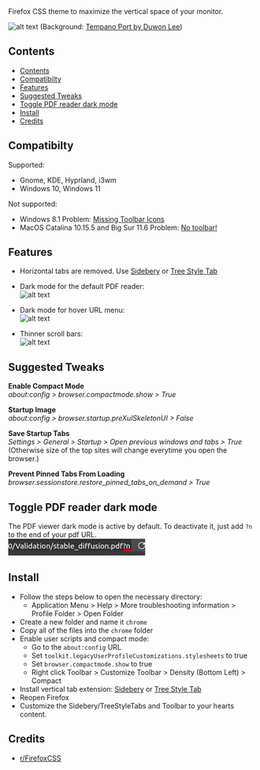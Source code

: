 Firefox CSS theme to maximize the vertical space of your monitor.

![alt text](pics/overall.png?raw=true)
(Background: [Tempano Port by Duwon Lee](https://www.artstation.com/artwork/dB84A))

## Contents
- [Contents](#contents)
- [Compatibilty](#compatibilty)
- [Features](#features)
- [Suggested Tweaks](#suggested-tweaks)
- [Toggle PDF reader dark mode](#toggle-pdf-reader-dark-mode)
- [Install](#install)
- [Credits](#credits)

## Compatibilty
Supported:
* Gnome, KDE, Hyprland, i3wm
* Windows 10, Windows 11

Not supported:
* Windows 8.1
Problem: [Missing Toolbar Icons](https://github.com/hakan-demirli/Firefox_Custom_CSS/issues/7)
*  MacOS Catalina 10.15.5 and Big Sur 11.6
Problem: [No toolbar!](https://github.com/hakan-demirli/Firefox_Custom_CSS/issues/3)

## Features
 * Horizontal tabs are removed. Use [Sidebery](https://addons.mozilla.org/en-US/firefox/addon/sidebery/) or [Tree Style Tab](https://addons.mozilla.org/en-US/firefox/addon/tree-style-tab/)
 * Dark mode for the default PDF reader:<br>
   ![alt text](pics/dark_mode.png?raw=true)

 * Dark mode for hover URL menu:<br>
 ![alt text](pics/dark_hover_menu.png)

 * Thinner scroll bars:<br>
 ![alt text](pics/scroll_bar.png)

## Suggested Tweaks
**Enable Compact Mode**<br>
_about:config > browser.compactmode.show > True_

**Startup Image**<br>
_about:config > browser.startup.preXulSkeletonUI > False_

**Save Startup Tabs**<br>
_Settings > General > Startup > Open previous windows and tabs > True_
(Otherwise size of the top sites will change everytime you open the browser.)

**Prevent Pinned Tabs From Loading**
_browser.sessionstore.restore_pinned_tabs_on_demand > True_

## Toggle PDF reader dark mode
The PDF viewer dark mode is active by default. To deactivate it, just add ```?n``` to the end of your pdf URL.<br>
![alt text](pics/pdf_dark_mode.png)

## Install
* Follow the steps below to open the necessary directory:
  * Application Menu > Help > More troubleshooting information > Profile Folder > Open Folder
* Create a new folder and name it `chrome`
* Copy all of the files into the `chrome` folder
* Enable user scripts and compact mode:
  * Go to the `about:config` URL
  * Set `toolkit.legacyUserProfileCustomizations.stylesheets` to true
  * Set `browser.compactmode.show` to true
  * Right click Toolbar > Customize Toolbar > Density (Bottom Left) > Compact
* Install vertical tab extension: [Sidebery](https://addons.mozilla.org/en-US/firefox/addon/sidebery/) or [Tree Style Tab](https://addons.mozilla.org/en-US/firefox/addon/tree-style-tab/)
* Reopen Firefox
* Customize the Sidebery/TreeStyleTabs and Toolbar to your hearts content.
## Credits
  * [r/FirefoxCSS](https://www.reddit.com/r/FirefoxCSS/)
